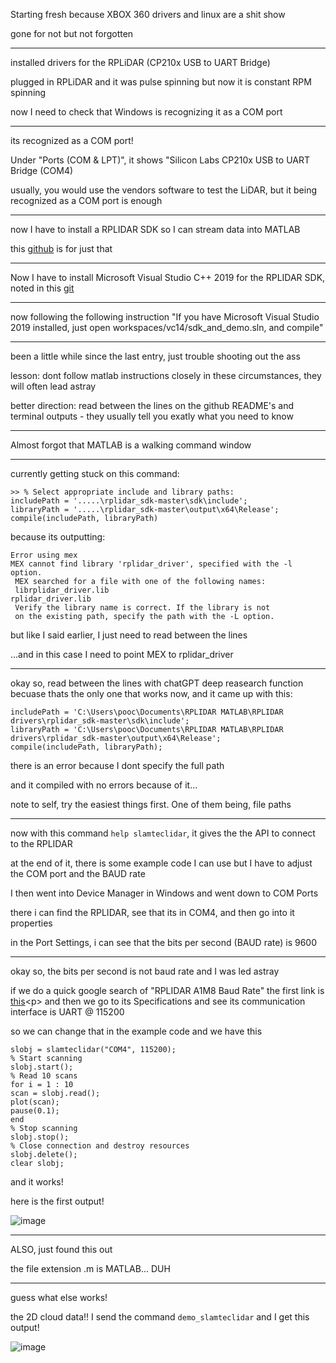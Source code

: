 Starting fresh because XBOX 360 drivers and linux are a shit show <p>
gone for not but not forgotten <p>

---

installed drivers for the RPLiDAR (CP210x USB to UART Bridge) <p>
plugged in RPLiDAR and it was pulse spinning but now it is constant RPM spinning <p>
now I need to check that Windows is recognizing it as a COM port <p>

---

its recognized as a COM port! <p>
Under "Ports (COM & LPT)", it shows "Silicon Labs CP210x USB to UART Bridge (COM4) <p>
usually, you would use the vendors software to test the LiDAR, but it being recognized as a COM port is enough <p>

---

now I have to install a RPLIDAR SDK so I can stream data into MATLAB <p>
this [github](https://github.com/mathworks/Streamer-Slamtec-RPLIDAR-Sensor-in-MATLAB) is for just that <p>

---

Now I have to install Microsoft Visual Studio C++ 2019 for the RPLIDAR SDK, noted in this [git](https://github.com/Slamtec/rplidar_sdk) <p>

---

now following the following instruction "If you have Microsoft Visual Studio 2019 installed, just open workspaces/vc14/sdk_and_demo.sln, and compile" <p>

---

been a little while since the last entry, just trouble shooting out the ass <p>
lesson: dont follow matlab instructions closely in these circumstances, they will often lead astray <p>
better direction: read between the lines on the github README's and terminal outputs - they usually tell you exatly what you need to know <p>

---

Almost forgot that MATLAB is a walking command window <p>

---

currently getting stuck on this command:
```
>> % Select appropriate include and library paths:
includePath = '.....\rplidar_sdk-master\sdk\include';
libraryPath = '.....\rplidar_sdk-master\output\x64\Release';
compile(includePath, libraryPath)
```
because its outputting:
```
Error using mex
MEX cannot find library 'rplidar_driver', specified with the -l option.
 MEX searched for a file with one of the following names:
 librplidar_driver.lib
rplidar_driver.lib
 Verify the library name is correct. If the library is not
 on the existing path, specify the path with the -L option.
```
but like I said earlier, I just need to read between the lines<p>
...and in this case I need to point MEX to rplidar_driver<p>

---

okay so, read between the lines with chatGPT deep reasearch function becuase thats the only one that works now, and it came up with this:
```
includePath = 'C:\Users\pooc\Documents\RPLIDAR MATLAB\RPLIDAR drivers\rplidar_sdk-master\sdk\include';
libraryPath = 'C:\Users\pooc\Documents\RPLIDAR MATLAB\RPLIDAR drivers\rplidar_sdk-master\output\x64\Release';
compile(includePath, libraryPath);
```
there is an error because I dont specify the full path<p>
and it compiled with no errors because of it... <p>
note to self, try the easiest things first. One of them being, file paths <p>

---

now with this command ```help slamteclidar```, it gives the the API to connect to the RPLIDAR<p>
at the end of it, there is some  example code I can use but I have to adjust the COM port and the BAUD rate<p>
I then went into Device Manager in Windows and went down to COM Ports<p>
there i can find the RPLIDAR, see that its in COM4, and then go into it properties<p>
in the Port Settings, i can see that the bits per second (BAUD rate) is 9600<p>

---

okay so, the bits per second is not baud rate and I was led astray<p>
if we do a quick google search of "RPLIDAR A1M8 Baud Rate" the first link is [this](https://www.waveshare.com/wiki/RPLIDAR_A1#:~:text=How%20to%20Work,-The%20standard%20configuration&text=Note:%20When%20using%20the%20radar,be%20lower%20than%201.6V.)<p>
and then we go to its Specifications and see its communication interface is UART @ 115200<p>
so we can change that in the example code and we have this
```
slobj = slamteclidar("COM4", 115200);
% Start scanning
slobj.start();
% Read 10 scans
for i = 1 : 10
scan = slobj.read();
plot(scan);
pause(0.1);
end
% Stop scanning
slobj.stop();
% Close connection and destroy resources
slobj.delete();
clear slobj;
```
and it works!<p>
here is the first output!<p>
![image](https://github.com/user-attachments/assets/3c1222be-19bd-4393-8adb-2e8f18d8bad7)

---

ALSO, just found this out<p>
the file extension .m is MATLAB... DUH<p>

---

guess what else works!<p>
the 2D cloud data!!
I send the command ```demo_slamteclidar```
and I get this output!<p>
![image](https://github.com/user-attachments/assets/e4edfd8b-46ee-45e0-8aac-69ae3395e99e)


